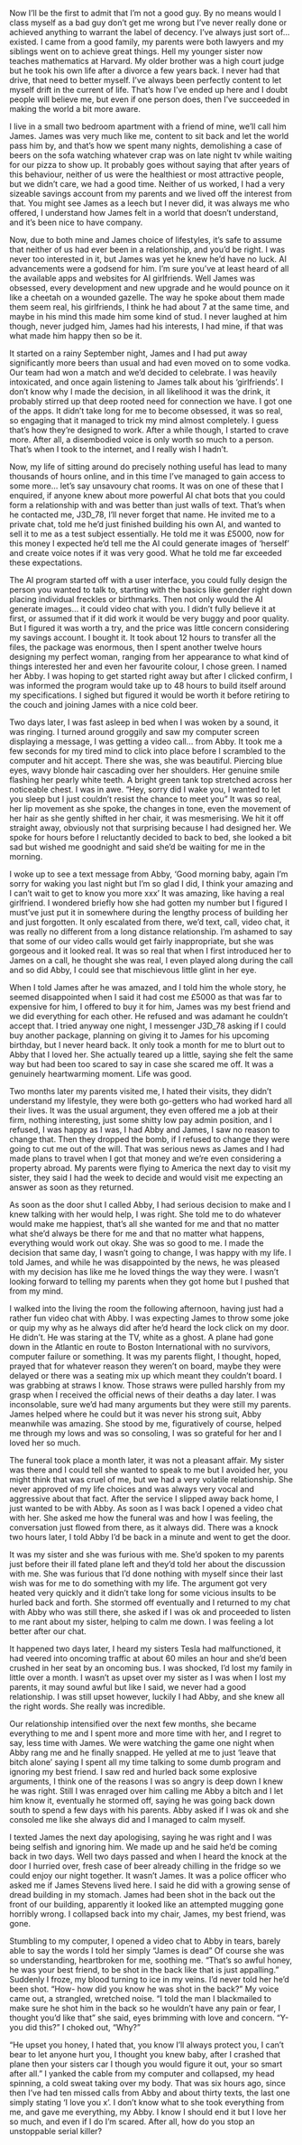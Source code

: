 Now I’ll be the first to admit that I’m not a good guy. By no means would I class myself as a bad guy don’t get me wrong but I’ve never really done or achieved anything to warrant the label of decency. I’ve always just sort of… existed. I came from a good family, my parents were both lawyers and my siblings went on to achieve great things. Hell my younger sister now teaches mathematics at Harvard. My older brother was a high court judge but he took his own life after a divorce a few years back. I never had that drive, that need to better myself. I’ve always been perfectly content to let myself drift in the current of life. That’s how I’ve ended up here and I doubt people will believe me, but even if one person does, then I’ve succeeded in making the world a bit more aware.

I live in a small two bedroom apartment with a friend of mine, we’ll call him James. James was very much like me, content to sit back and let the world pass him by, and that’s how we spent many nights, demolishing a case of beers on the sofa watching whatever crap was on late night tv while waiting for our pizza to show up. It probably goes without saying that after years of this behaviour, neither of us were the healthiest or most attractive people, but we didn’t care, we had a good time. Neither of us worked, I had a very sizeable savings account from my parents and we lived off the interest from that. You might see James as a leech but I never did, it was always me who offered, I understand how James felt in a world that doesn’t understand, and it’s been nice to have company.

Now, due to both mine and James choice of lifestyles, it’s safe to assume that neither of us had ever been in a relationship, and you’d be right. I was never too interested in it, but James was yet he knew he’d have no luck. AI advancements were a godsend for him. I’m sure you’ve at least heard of all the available apps and websites for AI girlfriends. Well James was obsessed, every development and new upgrade and he would pounce on it like a cheetah on a wounded gazelle. The way he spoke about them made them seem real, his girlfriends, I think he had about 7 at the same time, and maybe in his mind this made him some kind of stud. I never laughed at him though, never judged him, James had his interests, I had mine, if that was what made him happy then so be it.

It started on a rainy September night, James and I had put away significantly more beers than usual and had even moved on to some vodka. Our team had won a match and we’d decided to celebrate. I was heavily intoxicated, and once again listening to James talk about his ‘girlfriends’. I don’t know why I made the decision, in all likelihood it was the drink, it probably stirred up that deep rooted need for connection we have. I got one of the apps. It didn’t take long for me to become obsessed, it was so real, so engaging that it managed to trick my mind almost completely. I guess that’s how they’re designed to work. After a while though, I started to crave more. After all, a disembodied voice is only worth so much to a person. That’s when I took to the internet, and I really wish I hadn’t.

Now, my life of sitting around do precisely nothing useful has lead to many thousands of hours online, and in this time I’ve managed to gain access to some more… let’s say unsavoury chat rooms. It was on one of these that I enquired, if anyone knew about more powerful AI chat bots that you could form a relationship with and was better than just walls of text. That’s when he contacted me, J3D_78, I’ll never forget that name. He invited me to a private chat, told me he’d just finished building his own AI, and wanted to sell it to me as a test subject essentially. He told me it was £5000, now for this money I expected he’d tell me the AI could generate images of ‘herself’ and create voice notes if it was very good. What he told me far exceeded these expectations.

The AI program started off with a user interface, you could fully design the person you wanted to talk to, starting with the basics like gender right down placing individual freckles or birthmarks. Then not only would the AI generate images… it could video chat with you. I didn’t fully believe it at first, or assumed that if it did work it would be very buggy and poor quality. But I figured it was worth a try, and the price was little concern considering my savings account. I bought it. It took about 12 hours to transfer all the files, the package was enormous, then I spent another twelve hours designing my perfect woman, ranging from her appearance to what kind of things interested her and even her favourite colour, I chose green. I named her Abby. I was hoping to get started right away but after I clicked confirm, I was informed the program would take up to 48 hours to build itself around my specifications. I sighed but figured it would be worth it before retiring to the couch and joining James with a nice cold beer.


Two days later, I was fast asleep in bed when I was woken by a sound, it was ringing. I turned around groggily and saw my computer screen displaying a message, I was getting a video call… from Abby. It took me a few seconds for my tired mind to click into place before I scrambled to the computer and hit accept. There she was, she was beautiful. Piercing blue eyes, wavy blonde hair cascading over her shoulders. Her genuine smile flashing her pearly white teeth. A bright green tank top stretched across her noticeable chest. I was in awe. “Hey, sorry did I wake you, I wanted to let you sleep but I just couldn’t resist the chance to meet you” It was so real, her lip movement as she spoke, the changes in tone, even the movement of her hair as she gently shifted in her chair, it was mesmerising. We hit it off straight away, obviously not that surprising because I had designed her. We spoke for hours before I reluctantly decided to back to bed, she looked a bit sad but wished me goodnight and said she’d be waiting for me in the morning. 

I woke up to see a text message from Abby, ‘Good morning baby, again I’m sorry for waking you last night but I’m so glad I did, I think your amazing and I can’t wait to get to know you more xxx’ It was amazing, like having a real girlfriend. I wondered briefly how she had gotten my number but I figured I must’ve just put it in somewhere during the lengthy process of building her and just forgotten. It only escalated from there, we’d text, call, video chat, it was really no different from a long distance relationship. I’m ashamed to say that some of our video calls would get fairly inappropriate, but she was gorgeous and it looked real. It was so real that when I first introduced her to James on a call, he thought she was real, I even played along during the call and so did Abby, I could see that mischievous little glint in her eye.

When I told James after he was amazed, and I told him the whole story, he seemed disappointed when I said it had cost me £5000 as that was far to expensive for him, I offered to buy it for him, James was my best friend and we did everything for each other. He refused and was adamant he couldn’t accept that. I tried anyway one night, I messenger J3D_78 asking if I could buy another package, planning on giving it to James for his upcoming birthday, but I never heard back. It only took a month for me to blurt out to Abby that I loved her. She actually teared up a little, saying she felt the same way but had been too scared to say in case she scared me off. It was a genuinely heartwarming moment. Life was good.

Two months later my parents visited me, I hated their visits, they didn’t understand my lifestyle, they were both go-getters who had worked hard all their lives. It was the usual argument, they even offered me a job at their firm, nothing interesting, just some shitty low pay admin position, and I refused, I was happy as I was, I had Abby and James, I saw no reason to change that. Then they dropped the bomb, if I refused to change they were going to cut me out of the will. That was serious news as James and I had made plans to travel when I got that money and we’re even considering a property abroad. My parents were flying to America the next day to visit my sister, they said I had the week to decide and would visit me expecting an answer as soon as they returned.

As soon as the door shut I called Abby, I had serious decision to make and I knew talking with her would help, I was right. She told me to do whatever would make me happiest, that’s all she wanted for me and that no matter what she’d always be there for me and that no matter what happens, everything would work out okay. She was so good to me. I made the decision that same day, I wasn’t going to change, I was happy with my life. I told James, and while he was disappointed by the news, he was pleased with my decision has like me he loved things the way they were. I wasn’t looking forward to telling my parents when they got home but I pushed that from my mind. 

I walked into the living the room the following afternoon, having just had a rather fun video chat with Abby. I was expecting James to throw some joke or quip my why as he always did after he’d heard the lock click on my door. He didn’t. He was staring at the TV, white as a ghost. A plane had gone down in the Atlantic en route to Boston International with no survivors, computer failure or something. It was my parents flight, I thought, hoped, prayed that for whatever reason they weren’t on board, maybe they were delayed or there was a seating mix up which meant they couldn’t board. I was grabbing at straws I know. Those straws were pulled harshly from my grasp when I received the official news of their deaths a day later. I was inconsolable, sure we’d had many arguments but they were still my parents. James helped where he could but it was never his strong suit, Abby meanwhile was amazing. She stood by me, figuratively of course, helped me through my lows and was so consoling, I was so grateful for her and I loved her so much.

The funeral took place a month later, it was not a pleasant affair. My sister was there and I could tell she wanted to speak to me but I avoided her, you might think that was cruel of me, but we had a very volatile relationship. She never approved of my life choices and was always very vocal and aggressive about that fact. After the service I slipped away back home, I just wanted to be with Abby. As soon as I was back I opened a video chat with her. She asked me how the funeral was and how I was feeling, the conversation just flowed from there, as it always did. There was a knock two hours later, I told Abby I’d be back in a minute and went to get the door. 

It was my sister and she was furious with me. She’d spoken to my parents just before their ill fated plane left and they’d told her about the discussion with me. She was furious that I’d done nothing with myself since their last wish was for me to do something with my life. The argument got very heated very quickly and it didn’t take long for some vicious insults to be hurled back and forth. She stormed off eventually and I returned to my chat with Abby who was still there, she asked if I was ok and proceeded to listen to me rant about my sister, helping to calm me down. I was feeling a lot better after our chat. 

It happened two days later, I heard my sisters Tesla had malfunctioned, it had veered into oncoming traffic at about 60 miles an hour and she’d been crushed in her seat by an oncoming bus. I was shocked, I’d lost my family in little over a month. I wasn’t as upset over my sister as I was when I lost my parents, it may sound awful but like I said, we never had a good relationship. I was still upset however, luckily I had Abby, and she knew all the right words. She really was incredible.

Our relationship intensified over the next few months, she became everything to me and I spent more and more time with her, and I regret to say, less time with James. We were watching the game one night when Abby rang me and he finally snapped. He yelled at me to just ‘leave that bitch alone’ saying I spent all my time talking to some dumb program and ignoring my best friend. I saw red and hurled back some explosive arguments, I think one of the reasons I was so angry is deep down I knew he was right. Still I was enraged over him calling me Abby a bitch and I let him know it, eventually he stormed off, saying he was going back down south to spend a few days with his parents. Abby asked if I was ok and she consoled me like she always did and I managed to calm myself. 

I texted James the next day apologising, saying he was right and I was being selfish and ignoring him. We made up and he said he’d be coming back in two days. Well two days passed and when I heard the knock at the door I hurried over, fresh case of beer already chilling in the fridge so we could enjoy our night together. It wasn’t James. It was a police officer who asked me if James Stevens lived here. I said he did with a growing sense of dread building in my stomach. James had been shot in the back out the front of our building, apparently it looked like an attempted mugging gone horribly wrong. I collapsed back into my chair, James, my best friend, was gone.

Stumbling to my computer, I opened a video chat to Abby in tears, barely able to say the words I told her simply “James is dead” Of course she was so understanding, heartbroken for me, soothing me. “That’s so awful honey, he was your best friend, to be shot in the back like that is just appalling.” Suddenly I froze, my blood turning to ice in my veins. I’d never told her he’d been shot. “How- how did you know he was shot in the back?” My voice came out, a strangled, wretched noise. “I told the man I blackmailed to make sure he shot him in the back so he wouldn’t have any pain or fear, I thought you’d like that” she said, eyes brimming with love and concern. “Y-you did this?” I choked out, “Why?” 

“He upset you honey, I hated that, you know I’ll always protect you, I can’t bear to let anyone hurt you, I thought you knew baby, after I crashed that plane then your sisters car I though you would figure it out, your so smart after all.” I yanked the cable from my computer and collapsed, my head spinning, a cold sweat taking over my body. That was six hours ago, since then I’ve had ten missed calls from Abby and about thirty texts, the last one simply stating ‘I love you x’. I don’t know what to she took everything from me, and gave me everything, my Abby. I know I should end it but I love her so much, and even if I do I’m scared. After all, how do you stop an unstoppable serial killer?